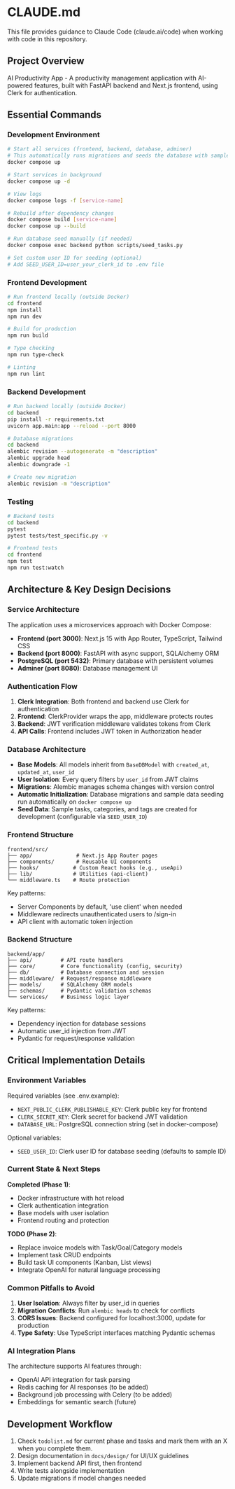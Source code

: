 # CLAUDE.md

This file provides guidance to Claude Code (claude.ai/code) when working with code in this repository.

## Project Overview

AI Productivity App - A productivity management application with AI-powered features, built with FastAPI backend and Next.js frontend, using Clerk for authentication.

## Essential Commands

### Development Environment

```bash
# Start all services (frontend, backend, database, adminer)
# This automatically runs migrations and seeds the database with sample data
docker compose up

# Start services in background
docker compose up -d

# View logs
docker compose logs -f [service-name]

# Rebuild after dependency changes
docker compose build [service-name]
docker compose up --build

# Run database seed manually (if needed)
docker compose exec backend python scripts/seed_tasks.py

# Set custom user ID for seeding (optional)
# Add SEED_USER_ID=user_your_clerk_id to .env file
```

### Frontend Development

```bash
# Run frontend locally (outside Docker)
cd frontend
npm install
npm run dev

# Build for production
npm run build

# Type checking
npm run type-check

# Linting
npm run lint
```

### Backend Development

```bash
# Run backend locally (outside Docker)
cd backend
pip install -r requirements.txt
uvicorn app.main:app --reload --port 8000

# Database migrations
cd backend
alembic revision --autogenerate -m "description"
alembic upgrade head
alembic downgrade -1

# Create new migration
alembic revision -m "description"
```

### Testing

```bash
# Backend tests
cd backend
pytest
pytest tests/test_specific.py -v

# Frontend tests
cd frontend
npm test
npm run test:watch
```

## Architecture & Key Design Decisions

### Service Architecture

The application uses a microservices approach with Docker Compose:
- **Frontend (port 3000)**: Next.js 15 with App Router, TypeScript, Tailwind CSS
- **Backend (port 8000)**: FastAPI with async support, SQLAlchemy ORM
- **PostgreSQL (port 5432)**: Primary database with persistent volumes
- **Adminer (port 8080)**: Database management UI

### Authentication Flow

1. **Clerk Integration**: Both frontend and backend use Clerk for authentication
2. **Frontend**: ClerkProvider wraps the app, middleware protects routes
3. **Backend**: JWT verification middleware validates tokens from Clerk
4. **API Calls**: Frontend includes JWT token in Authorization header

### Database Architecture

- **Base Models**: All models inherit from `BaseDBModel` with `created_at`, `updated_at`, `user_id`
- **User Isolation**: Every query filters by `user_id` from JWT claims
- **Migrations**: Alembic manages schema changes with version control
- **Automatic Initialization**: Database migrations and sample data seeding run automatically on `docker compose up`
- **Seed Data**: Sample tasks, categories, and tags are created for development (configurable via `SEED_USER_ID`)

### Frontend Structure

```
frontend/src/
├── app/              # Next.js App Router pages
├── components/       # Reusable UI components
├── hooks/           # Custom React hooks (e.g., useApi)
├── lib/             # Utilities (api-client)
└── middleware.ts    # Route protection
```

Key patterns:
- Server Components by default, 'use client' when needed
- Middleware redirects unauthenticated users to /sign-in
- API client with automatic token injection

### Backend Structure

```
backend/app/
├── api/         # API route handlers
├── core/        # Core functionality (config, security)
├── db/          # Database connection and session
├── middleware/  # Request/response middleware
├── models/      # SQLAlchemy ORM models
├── schemas/     # Pydantic validation schemas
└── services/    # Business logic layer
```

Key patterns:
- Dependency injection for database sessions
- Automatic user_id injection from JWT
- Pydantic for request/response validation

## Critical Implementation Details

### Environment Variables

Required variables (see .env.example):
- `NEXT_PUBLIC_CLERK_PUBLISHABLE_KEY`: Clerk public key for frontend
- `CLERK_SECRET_KEY`: Clerk secret for backend JWT validation
- `DATABASE_URL`: PostgreSQL connection string (set in docker-compose)

Optional variables:
- `SEED_USER_ID`: Clerk user ID for database seeding (defaults to sample ID)

### Current State & Next Steps

**Completed (Phase 1)**:
- Docker infrastructure with hot reload
- Clerk authentication integration
- Base models with user isolation
- Frontend routing and protection

**TODO (Phase 2)**: 
- Replace invoice models with Task/Goal/Category models
- Implement task CRUD endpoints
- Build task UI components (Kanban, List views)
- Integrate OpenAI for natural language processing

### Common Pitfalls to Avoid

1. **User Isolation**: Always filter by user_id in queries
2. **Migration Conflicts**: Run `alembic heads` to check for conflicts
3. **CORS Issues**: Backend configured for localhost:3000, update for production
4. **Type Safety**: Use TypeScript interfaces matching Pydantic schemas

### AI Integration Plans

The architecture supports AI features through:
- OpenAI API integration for task parsing
- Redis caching for AI responses (to be added)
- Background job processing with Celery (to be added)
- Embeddings for semantic search (future)

## Development Workflow

1. Check `todolist.md` for current phase and tasks and mark them with an X when you complete them.
2. Design documentation in `docs/design/` for UI/UX guidelines
3. Implement backend API first, then frontend
4. Write tests alongside implementation
5. Update migrations if model changes needed